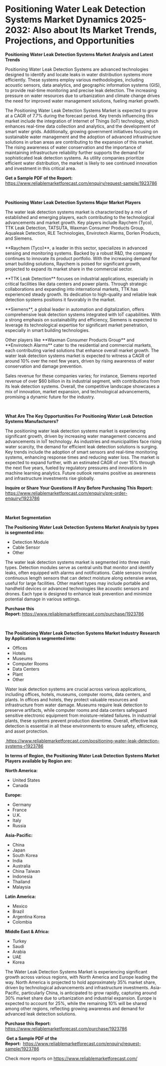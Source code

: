 <p><h1>Positioning Water Leak Detection Systems Market Dynamics 2025-2032: Also about Its Market Trends, Projections, and Opportunities</h1></p><p><strong>Positioning Water Leak Detection Systems Market Analysis and Latest Trends</strong></p>
<p><p>Positioning Water Leak Detection Systems are advanced technologies designed to identify and locate leaks in water distribution systems more efficiently. These systems employ various methodologies, including acoustic sensors, data analytics, and geographic information systems (GIS), to provide real-time monitoring and precise leak detection. The increasing pressure on water resources due to urbanization and climate change drives the need for improved water management solutions, fueling market growth.</p><p>The Positioning Water Leak Detection Systems Market is expected to grow at a CAGR of 7.7% during the forecast period. Key trends influencing this market include the integration of Internet of Things (IoT) technology, which enhances real-time data collection and analytics, and the development of smart water grids. Additionally, growing government initiatives focusing on sustainable water management and the adoption of advanced infrastructure solutions in urban areas are contributing to the expansion of this market. The rising awareness of water conservation and the importance of maintaining infrastructure reliability further supports the demand for sophisticated leak detection systems. As utility companies prioritize efficient water distribution, the market is likely to see continued innovation and investment in this critical area.</p></p>
<p><strong>Get a Sample PDF of the Report:&nbsp;</strong> <a href="https://www.reliablemarketforecast.com/enquiry/request-sample/1923786?utm_campaign=1167&utm_medium=2&utm_source=Github&utm_content=ia&utm_term=14012025&utm_id=positioning-water-leak-detection-systems">https://www.reliablemarketforecast.com/enquiry/request-sample/1923786</a></p>
<p>&nbsp;</p>
<p><strong>Positioning Water Leak Detection Systems Major Market Players</strong></p>
<p><p>The water leak detection systems market is characterized by a mix of established and emerging players, each contributing to the technological advancements and market growth. Key players include Raychem (Tyco), TTK Leak Detection, TATSUTA, Waxman Consumer Products Group, Aqualeak Detection, RLE Technologies, Envirotech Alarms, Dorlen Products, and Siemens.</p><p>**Raychem (Tyco)**, a leader in this sector, specializes in advanced sensing and monitoring systems. Backed by a robust R&D, the company continues to innovate its product portfolio. With the increasing demand for smart building solutions, Raychem is poised for significant growth, projected to expand its market share in the commercial sector.</p><p>**TTK Leak Detection** focuses on industrial applications, especially in critical facilities like data centers and power plants. Through strategic collaborations and expanding into international markets, TTK has experienced steady growth. Its dedication to high-quality and reliable leak detection systems positions it favorably in the market.</p><p>**Siemens**, a global leader in automation and digitalization, offers comprehensive leak detection systems integrated with IoT capabilities. With a strong emphasis on sustainability and efficiency, Siemens is expected to leverage its technological expertise for significant market penetration, especially in smart building technologies.</p><p>Other players like **Waxman Consumer Products Group** and **Envirotech Alarms** cater to the residential and commercial markets, each contributing varied solutions that enhance overall market growth. The water leak detection systems market is expected to witness a CAGR of around 10% over the next few years, driven by rising awareness of water conservation and damage prevention.</p><p>Sales revenue for these companies varies; for instance, Siemens reported revenue of over $60 billion in its industrial segment, with contributions from its leak detection systems. Overall, the competitive landscape showcases a mix of innovation, market expansion, and technological advancements, promising a dynamic future for the industry.</p></p>
<p>&nbsp;</p>
<p><strong>What Are The Key Opportunities For Positioning Water Leak Detection Systems Manufacturers?</strong></p>
<p><p>The positioning water leak detection systems market is experiencing significant growth, driven by increasing water management concerns and advancements in IoT technology. As industries and municipalities face rising water scarcity, the demand for efficient leak detection solutions is surging. Key trends include the adoption of smart sensors and real-time monitoring systems, enhancing response times and reducing water loss. The market is expected to expand further, with an estimated CAGR of over 15% through the next five years, fueled by regulatory pressures and innovations in machine learning analytics. Future outlook remains positive as awareness and infrastructure investments rise globally.</p></p>
<p><strong>Inquire or Share Your Questions If Any Before Purchasing This Report:</strong> <a href="https://www.reliablemarketforecast.com/enquiry/pre-order-enquiry/1923786?utm_campaign=1167&utm_medium=2&utm_source=Github&utm_content=ia&utm_term=14012025&utm_id=positioning-water-leak-detection-systems">https://www.reliablemarketforecast.com/enquiry/pre-order-enquiry/1923786</a></p>
<p>&nbsp;</p>
<p><strong>Market Segmentation</strong></p>
<p><strong>The Positioning Water Leak Detection Systems Market Analysis by types is segmented into:</strong></p>
<p><ul><li>Detection Module</li><li>Cable Sensor</li><li>Other</li></ul></p>
<p><p>The water leak detection systems market is segmented into three main types. Detection modules serve as central units that monitor and identify leaks, often equipped with alarms and notifications. Cable sensors involve continuous length sensors that can detect moisture along extensive areas, useful for large facilities. Other market types may include portable and handheld devices or advanced technologies like acoustic sensors and drones. Each type is designed to enhance leak prevention and minimize potential damage in various settings.</p></p>
<p><strong>Purchase this Report:&nbsp;</strong><a href="https://www.reliablemarketforecast.com/purchase/1923786?utm_campaign=1167&utm_medium=2&utm_source=Github&utm_content=ia&utm_term=14012025&utm_id=positioning-water-leak-detection-systems">https://www.reliablemarketforecast.com/purchase/1923786</a></p>
<p>&nbsp;</p>
<p><strong>The Positioning Water Leak Detection Systems Market Industry Research by Application is segmented into:</strong></p>
<p><ul><li>Offices</li><li>Hotels</li><li>Museums</li><li>Computer Rooms</li><li>Data Centers</li><li>Plant</li><li>Other</li></ul></p>
<p><p>Water leak detection systems are crucial across various applications, including offices, hotels, museums, computer rooms, data centers, and plants. In offices and hotels, they protect valuable resources and infrastructure from water damage. Museums require leak detection to preserve artifacts, while computer rooms and data centers safeguard sensitive electronic equipment from moisture-related failures. In industrial plants, these systems prevent production downtime. Overall, effective leak detection is essential in all these environments to ensure safety, efficiency, and asset protection.</p></p>
<p><a href="https://www.reliablemarketforecast.com/positioning-water-leak-detection-systems-r1923786?utm_campaign=1167&utm_medium=2&utm_source=Github&utm_content=ia&utm_term=14012025&utm_id=positioning-water-leak-detection-systems">&nbsp;https://www.reliablemarketforecast.com/positioning-water-leak-detection-systems-r1923786</a></p>
<p><strong>In terms of Region, the Positioning Water Leak Detection Systems Market Players available by Region are:</strong></p>
<p>
    <p> <strong> North America: </strong>
        <ul>
            <li>United States</li>
            <li>Canada</li>
        </ul>
        </p> 
    <p> <strong> Europe: </strong>
        <ul>
            <li>Germany</li>
            <li>France</li>
            <li>U.K.</li>
            <li>Italy</li>
            <li>Russia</li>
        </ul>
        </p> 
    <p> <strong> Asia-Pacific: </strong>
        <ul>
            <li>China</li>
            <li>Japan</li>
            <li>South Korea</li>
            <li>India</li>
            <li>Australia</li>
            <li>China Taiwan</li>
            <li>Indonesia</li>
            <li>Thailand</li>
            <li>Malaysia</li>
        </ul>
        </p> 
    <p> <strong> Latin America: </strong>
        <ul>
            <li>Mexico</li>
            <li>Brazil</li>
            <li>Argentina Korea</li>
            <li>Colombia</li>
        </ul>
        </p> 
    <p> <strong> Middle East & Africa: </strong>
        <ul>
            <li>Turkey</li>
            <li>Saudi</li>
            <li>Arabia</li>
            <li>UAE</li>
            <li>Korea</li>
        </ul>
    </p>
    </p>
<p><p>The Water Leak Detection Systems Market is experiencing significant growth across various regions, with North America and Europe leading the way. North America is projected to hold approximately 35% market share, driven by technological advancements and infrastructure investments. Asia-Pacific, particularly China, is anticipated to grow rapidly, capturing around 30% market share due to urbanization and industrial expansion. Europe is expected to account for 25%, while the remaining 10% will be shared among other regions, reflecting growing awareness and demand for advanced leak detection solutions.</p></p>
<p><strong>Purchase this Report: </strong><a href="https://www.reliablemarketforecast.com/purchase/1923786?utm_campaign=1167&utm_medium=2&utm_source=Github&utm_content=ia&utm_term=14012025&utm_id=positioning-water-leak-detection-systems">https://www.reliablemarketforecast.com/purchase/1923786</a></p>
<p>&nbsp;<strong>Get a Sample PDF of the Report:&nbsp;&nbsp;</strong><a href="https://www.reliablemarketforecast.com/enquiry/request-sample/1923786?utm_campaign=1167&utm_medium=2&utm_source=Github&utm_content=ia&utm_term=14012025&utm_id=positioning-water-leak-detection-systems">https://www.reliablemarketforecast.com/enquiry/request-sample/1923786</a></p>
<p><strong></strong></p>
<p>Check more reports on <a href="https://www.reliablemarketforecast.com/?utm_campaign=1167&utm_medium=2&utm_source=Github&utm_content=ia&utm_term=14012025&utm_id=positioning-water-leak-detection-systems">https://www.reliablemarketforecast.com/</a></p>